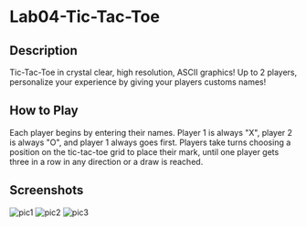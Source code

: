 # Lab04-Tic-Tac-Toe

## Description
Tic-Tac-Toe in crystal clear, high resolution, ASCII graphics! Up to 2 players, personalize your experience by giving your players customs names!

## How to Play
Each player begins by entering their names. Player 1 is always "X", player 2 is always "O", and player 1 always goes first. Players take turns choosing a position on the tic-tac-toe grid to place their mark, until one player gets three in a row in any direction or a draw is reached.

## Screenshots
![pic1]()
![pic2]()
![pic3]()